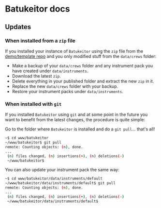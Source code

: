 # Batukeitor docs

## Updates

### When installed from a `zip` file
If you installed your instance of `Batukeitor` using the `zip` file from the [demo/template repo](https://github.com/clvLabs/batukeitor-demo) and you only modified stuff from the `data/crews` folder:

* Make a backup of your `data/crews` folder and any instrument pack you have created under `data/instruments`.
* Download the latest `zip`.
* Delete everything in your published folder and extract the new `zip` in it.
* Replace the new `data/crews` folder with your backup.
* Restore your instrument packs under `data/instruments`.


### When installed with `git`
If you installed `Batukeitor` using `git` and at some point in the future you want to benefit from the latest changes, the procedure is quite simple:

Go to the folder where `Batukeitor` is installed and do a `git pull`... that's all!
```bash
~$ cd www/batukeitor
~/www/batukeitor$ git pull
remote: Counting objects: (n), done.
...
 (n) files changed, (n) insertions(+), (n) deletions(-)
 ~/www/batukeitor$
```

You can also update your instrument pack the same way:
```bash
~$ cd www/batukeitor/data/instruments/default
~/www/batukeitor/data/instruments/default$ git pull
remote: Counting objects: (n), done.
...
 (n) files changed, (n) insertions(+), (n) deletions(-)
 ~/www/batukeitor/data/instruments/default$
```

